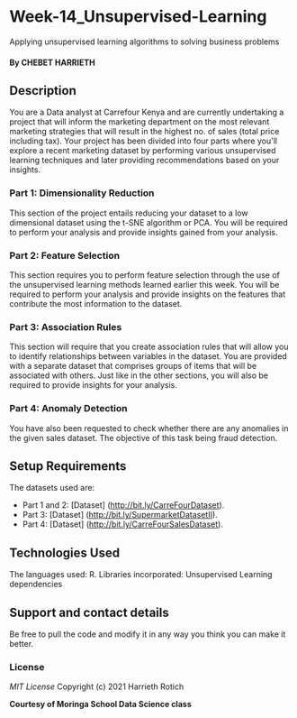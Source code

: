 # Week-14_Unsupervised-Learning
Applying unsupervised learning algorithms to solving business problems

#### By **CHEBET HARRIETH**


## Description
You are a Data analyst at Carrefour Kenya and are currently undertaking a project that will inform the marketing department on the most relevant marketing strategies that will result in the highest no. of sales (total price including tax). Your project has been divided into four parts where you'll explore a recent marketing dataset by performing various unsupervised learning techniques and later providing recommendations based on your insights.

### Part 1: Dimensionality Reduction

This section of the project entails reducing your dataset to a low dimensional dataset using the t-SNE algorithm or PCA. You will be required to perform your analysis and provide insights gained from your analysis.

### Part 2: Feature Selection

This section requires you to perform feature selection through the use of the unsupervised learning methods learned earlier this week. You will be required to perform your analysis and provide insights on the features that contribute the most information to the dataset.

### Part 3: Association Rules

This section will require that you create association rules that will allow you to identify relationships between variables in the dataset. You are provided with a separate dataset that comprises groups of items that will be associated with others. Just like in the other sections, you will also be required to provide insights for your analysis.

### Part 4: Anomaly Detection

You have also been requested to check whether there are any anomalies in the given sales dataset. The objective of this task being fraud detection.

## Setup Requirements


The datasets used are:
* Part 1 and 2: [Dataset] (http://bit.ly/CarreFourDataset).
* Part 3: [Dataset] (http://bit.ly/SupermarketDatasetII).
* Part 4: [Dataset] (http://bit.ly/CarreFourSalesDataset).




## Technologies Used
The languages used: R.
Libraries incorporated: Unsupervised Learning dependencies

## Support and contact details
Be free to pull the code and modify it in any way you think you can make it better.

### License
*MIT License*
Copyright (c) 2021 Harrieth Rotich

**Courtesy of Moringa School Data Science class**
  
